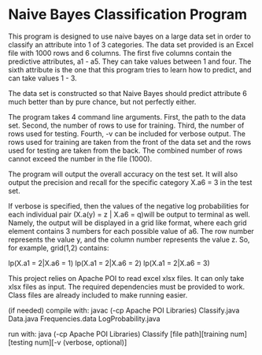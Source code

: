 # Naive Bayes Classification Program

This program is designed to use naive bayes on a large data set in order to classify an attribute into 1 of 3 categories.  The data set provided is an Excel file with 1000 rows and 6 columns.  The first five columns contain the predictive attributes, a1 - a5.  They can take values between 1 and four.  The sixth attribute is the one that this program tries to learn how to predict, and can take values 1 - 3.

The data set is constructed so that Naive Bayes should predict attribute 6 much better than by pure chance, but not perfectly either.

The program takes 4 command line arguments.  First, the path to the data set.  Second, the number of rows to use for training.  Third, the number of rows used for testing.  Fourth, -v can be included for verbose output.  The rows used for training are taken from the front of the data set and the rows used for testing are taken from the back.  The combined number of rows cannot exceed the number in the file (1000).

The program will output the overall accuracy on the test set.  It will also output the precision and recall for the specific category X.a6 = 3 in the test set.

If verbose is specified, then the values of the negative log probabilities for each individual pair (X.a(y) = z | X.a6 = q)will be output to terminal as well.  Namely, the output will be displayed in a grid like format, where each grid element contains 3 numbers for each possible value of a6.  The row number represents the value y, and the column number represents the value z.  So, for example, grid(1,2) contains:

lp(X.a1 = 2|X.a6 = 1)
lp(X.a1 = 2|X.a6 = 2)
lp(X.a1 = 2|X.a6 = 3)

This project relies on Apache POI to read excel xlsx files.  It can only
take xlsx files as input.  The required dependencies must be provided to
work.  Class files are already included to make running easier.

(if needed) compile with:
    javac (-cp Apache POI Libraries) Classify.java Data.java Frequencies.data LogProbability.java

run with:
    java (-cp Apache POI Libraries) Classify [file path][training num][testing num][-v (verbose, optional)]
